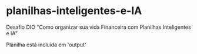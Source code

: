 # planilhas-inteligentes-e-IA
Desafio DIO "Como organizar sua vida Financeira com Planilhas Inteligentes e IA"

Planilha está incluída em 'output'
